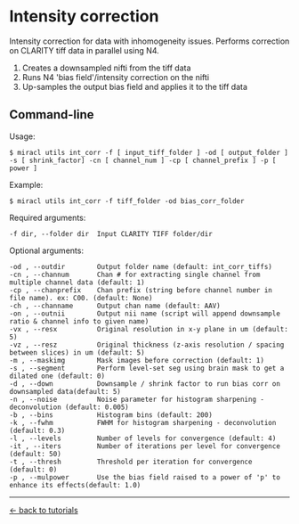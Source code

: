 # Intensity correction

Intensity correction for data with inhomogeneity issues.
Performs correction on CLARITY tiff data in parallel using N4.

1. Creates a downsampled nifti from the tiff data
2. Runs N4 'bias field'/intensity correction on the nifti
3. Up-samples the output bias field and applies it to the tiff data

## Command-line

Usage:

```
$ miracl utils int_corr -f [ input_tiff_folder ] -od [ output_folder ] -s [ shrink_factor] -cn [ channel_num ] -cp [ channel_prefix ] -p [ power ]
```

Example:

```
$ miracl utils int_corr -f tiff_folder -od bias_corr_folder
```

Required arguments:

```
-f dir, --folder dir  Input CLARITY TIFF folder/dir
```

Optional arguments:

```
-od , --outdir        Output folder name (default: int_corr_tiffs)
-cn , --channum       Chan # for extracting single channel from multiple channel data (default: 1)
-cp , --chanprefix    Chan prefix (string before channel number in file name). ex: C00. (default: None)
-ch , --channame      Output chan name (default: AAV)
-on , --outnii        Output nii name (script will append downsample ratio & channel info to given name)
-vx , --resx          Original resolution in x-y plane in um (default: 5)
-vz , --resz          Original thickness (z-axis resolution / spacing between slices) in um (default: 5)
-m , --maskimg        Mask images before correction (default: 1)
-s , --segment        Perform level-set seg using brain mask to get a dilated one (default: 0)
-d , --down           Downsample / shrink factor to run bias corr on downsampled data(default: 5)
-n , --noise          Noise parameter for histogram sharpening - deconvolution (default: 0.005)
-b , --bins           Histogram bins (default: 200)
-k , --fwhm           FWHM for histogram sharpening - deconvolution (default: 0.3)
-l , --levels         Number of levels for convergence (default: 4)
-it , --iters         Number of iterations per level for convergence (default: 50)
-t , --thresh         Threshold per iteration for convergence (default: 0)
-p , --mulpower       Use the bias field raised to a power of 'p' to enhance its effects(default: 1.0)
```

---

[<- back to tutorials](../../../tutorials.md)
